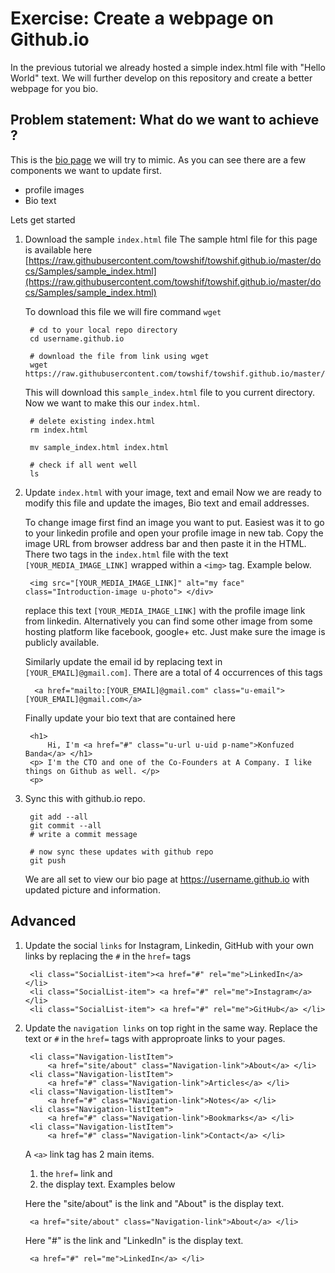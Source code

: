 # Exercise: Create a webpage on Github.io

In the previous tutorial we already hosted a simple index.html file with "Hello World" text. We will further develop on this repository and create a better webpage for you bio. 


## Problem statement: What do we want to achieve ?
This is the [bio page](https://towshif.github.io/) we will try to mimic. As you can see there are a few components we want to update first.

* profile images  
* Bio text 

Lets get started 

1. Download the sample `index.html` file 
    The sample html file for this page is available here [https://raw.githubusercontent.com/towshif/towshif.github.io/master/docs/Samples/sample_index.html](https://raw.githubusercontent.com/towshif/towshif.github.io/master/docs/Samples/sample_index.html)

    To download this file we will fire command `wget`

        # cd to your local repo directory 
        cd username.github.io
        
        # download the file from link using wget 
        wget https://raw.githubusercontent.com/towshif/towshif.github.io/master/docs/Samples/sample_index.html

    This will download this `sample_index.html` file to you current directory. Now we want to make this our `index.html`. 

        # delete existing index.html 
        rm index.html 

        mv sample_index.html index.html 

        # check if all went well 
        ls 


2. Update `index.html` with your image, text and email
    Now we are ready to modify this file and update the images, Bio text and email addresses.

    To change image first find an image you want to put. Easiest was it to go to your linkedin profile and open your profile image in new tab. Copy the image URL from browser address bar and then paste it in the HTML. 
    There two tags in the `index.html` file with the text `[YOUR_MEDIA_IMAGE_LINK]` wrapped within a `<img>` tag. Example below. 

        <img src="[YOUR_MEDIA_IMAGE_LINK]" alt="my face" class="Introduction-image u-photo"> </div>

    replace this text `[YOUR_MEDIA_IMAGE_LINK]` with the profile image link from linkedin. Alternatively you can find some other image from some hosting platform like facebook, google+ etc. Just make sure the image is publicly available.

    Similarly update the email id by replacing text in `[YOUR_EMAIL]@gmail.com]`. There are a total of 4 occurrences of this tags

         <a href="mailto:[YOUR_EMAIL]@gmail.com" class="u-email">[YOUR_EMAIL]@gmail.com</a>

    Finally update your bio text that are contained here

        <h1>
            Hi, I'm <a href="#" class="u-url u-uid p-name">Konfuzed Banda</a> </h1>
        <p> I'm the CTO and one of the Co-Founders at A Company. I like things on Github as well. </p>
        <p>

3. Sync this with github.io repo. 
        
        git add --all 
        git commit --all 
        # write a commit message 

        # now sync these updates with github repo 
        git push 

    We are all set to view our bio page at https://username.github.io with updated picture and information. 


## Advanced 

1. Update the social `links` for Instagram, Linkedin, GitHub with your own links by replacing the `#` in the `href=` tags 

        <li class="SocialList-item"><a href="#" rel="me">LinkedIn</a> </li>
        <li class="SocialList-item"> <a href="#" rel="me">Instagram</a> </li>
        <li class="SocialList-item"> <a href="#" rel="me">GitHub</a> </li>

2. Update the `navigation links` on top right in the same way. Replace the text or `#` in the `href=` tags with approproate links to your pages. 

        <li class="Navigation-listItem">
            <a href="site/about" class="Navigation-link">About</a> </li>
        <li class="Navigation-listItem">
            <a href="#" class="Navigation-link">Articles</a> </li>
        <li class="Navigation-listItem"> 
            <a href="#" class="Navigation-link">Notes</a> </li>
        <li class="Navigation-listItem">
            <a href="#" class="Navigation-link">Bookmarks</a> </li>
        <li class="Navigation-listItem"> 
            <a href="#" class="Navigation-link">Contact</a> </li>
    
    A `<a>` link tag has 2 main items. 
    
    1. the `href=` link and 
    2. the display text. Examples below

    Here the "site/about" is the link and "About" is the display text. 
        
        <a href="site/about" class="Navigation-link">About</a> </li>
        
    Here "#" is the link and "LinkedIn" is the display text. 

        <a href="#" rel="me">LinkedIn</a> </li>


